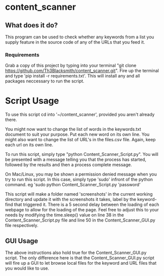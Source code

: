 # content_scanner


## What does it do?

This program can be used to check whether any keywords from a list you supply feature in the source code of any of the URLs that you feed it.

### Requirements

Grab a copy of this project by typing into your terminal "git clone https://github.com/Th3Blacksmith/content_scanner.git".
Fire up the terminal and type 'pip install -r requirements.txt'.
This will install any and all packages neccessary to run the script.


# Script Usage

To use this script cd into '~/content_scanner', provided you aren't already there.

You might now want to change the list of words in the keywords.txt document to suit your purpose. Put each new word on its own line.
You might also want to change the list of URL's in the files.csv file. Again, keep each url on its own line.

To run this script, simply type "python Content_Scanner_Script.py". You will be presented with a message telling you that the process has started, followed by the results and then a process complete message.

On Mac/Linux, you may be shown a permission denied message when you try to run this script. In this case, simply type 'sudo' infront of the python command. eg 'sudo python Content_Scanner_Script.py 'password'

This script will make a folder named 'screenshots' in the current working directory and update it with the screenshots it takes, label by the keyword-find that triggered it. There is a 5 second delay between the loading of each webpage to allow for the loading of the page. Feel free to adjust this to your needs by modifying the time.sleep() value on line 38 in the Content_Scanner_Script.py file and line 50 in the Content_Scanner_GUI.py file respectively.

## GUI Usage

The above instructions also hold true for the Content_Scanner_GUI.py script. The only difference here is that the Content_Scanner_GUI.py script will fire up a GUI to let browse local files for the keyword and URL files that you would like to use.